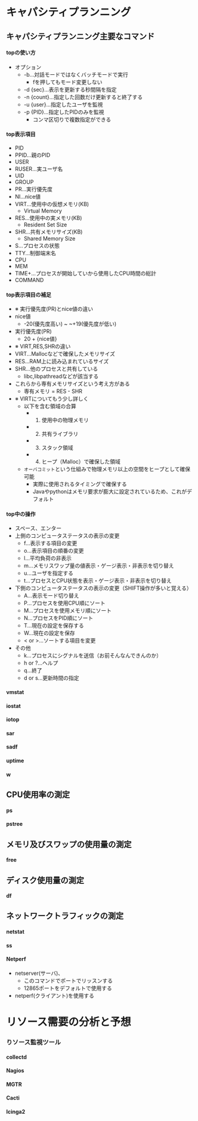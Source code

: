 # キャパシティプランニング
## キャパシティプランニング主要なコマンド
#### topの使い方
- オプション
  - -b...対話モードではなくバッチモードで実行
    - fを押してもモード変更しない
  - -d {sec}...表示を更新する秒間隔を指定
  - -n {count}...指定した回数だけ更新すると終了する
  - -u {user}...指定したユーザを監視
  - -p {PID}...指定したPIDのみを監視
    - コンマ区切りで複数指定ができる
#### top表示項目
- PID
- PPID...親のPID
- USER
- RUSER...実ユーザ名
- UID
- GROUP
- PR...実行優先度
- NI...nice値
- VIRT...使用中の仮想メモリ(KB)
  - Virtual Memory
- RES...使用中の実メモリ(KB)
  - Resident Set Size
- SHR...共有メモリサイズ(KB)
  - Shared Memory Size
- S...プロセスの状態
- TTY...制御端末名
- CPU
- MEM
- TIME+...プロセスが開始していから使用したCPU時間の総計
- COMMAND
#### top表示項目の補足

- ※ 実行優先度(PR)とnice値の違い
-  nice値
   -  -20(優先度高い) ~ ~+19(優先度が低い)
-  実行優先度(PR)
   -  20 + {nice値}
- ※ VIRT,RES,SHRの違い
- VIRT...Mallocなどで確保したメモリサイズ
- RES...RAM上に読み込まれているサイズ
- SHR...他のプロセスと共有している
  - libc,libpathreadなどが該当する
- これらから専有メモリサイズという考え方がある
  - 専有メモリ = RES - SHR
- ※ VIRTについてもう少し詳しく
  - 以下を含む領域の合算
    - 1. 使用中の物理メモリ
    - 2. 共有ライブラリ
    - 3. スタック領域
    - 4. ヒープ（Malloc）で確保した領域
  - `オーバコミット`という仕組みで物理メモリ以上の空間をヒープとして確保可能
    - 実際に使用されるタイミングで確保する
    - Javaやpythonはメモリ要求が膨大に設定されているため、これがデフォルト
#### top中の操作
- スペース、エンター
- 上側のコンピュータステータスの表示の変更
  - f...表示する項目の変更
  - o...表示項目の順番の変更
  - l...平均負荷の非表示
  - m...メモリスワップ量の値表示・ゲージ表示・非表示を切り替え
  - u...ユーザを指定する
  - t...プロセスとCPU状態を表示・ゲージ表示・非表示を切り替え
- 下側のコンピュータステータスの表示の変更（SHIFT操作が多いと覚える）
  - A...表示モード切り替え
  - P...プロセスを使用CPU順にソート
  - M...プロセスを使用メモリ順にソート
  - N...プロセスをPID順にソート
  - T...現在の設定を保存する
  - W...現在の設定を保存
  - < or >...ソートする項目を変更
- その他
  - k...プロセスにシグナルを送信（お前そんなんできんのか）
  - h or ?...ヘルプ
  - q...終了
  - d or s...更新時間の指定


#### vmstat
#### iostat
#### iotop
#### sar
#### sadf
#### uptime
#### w

## CPU使用率の測定
#### ps
#### pstree

## メモリ及びスワップの使用量の測定
#### free
## ディスク使用量の測定
#### df
## ネットワークトラフィックの測定
#### netstat
#### ss
#### Netperf
- netserver(サーバ)、
  - このコマンドでポートでリッスンする
  - 12865ポートをデフォルトで使用する
- netperf(クライアント)を使用する

# リソース需要の分析と予想
### りソース監視ツール
#### collectd
#### Nagios
#### MGTR
#### Cacti
#### Icinga2

